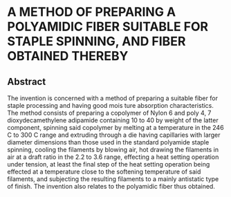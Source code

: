 # A METHOD OF PREPARING A POLYAMIDIC FIBER SUITABLE FOR STAPLE SPINNING, AND FIBER OBTAINED THEREBY

## Abstract
The invention is concerned with a method of preparing a suitable fiber for staple processing and having good mois ture absorption characteristics. The method consists of preparing a copolymer of Nylon 6 and poly 4, 7 dioxydecamethylene adipamide containing 10 to 40 by weight of the latter component, spinning said copolymer by melting at a temperature in the 246 C to 300 C range and extruding through a die having capillaries with larger diameter dimensions than those used in the standard polyamide staple spinning, cooling the filaments by blowing air, hot drawing the filaments in air at a draft ratio in the 2.2 to 3.6 range, effecting a heat setting operation under tension, at least the final step of the heat setting operation being effected at a temperature close to the softening temperature of said filaments, and subjecting the resulting filaments to a mainly antistatic type of finish. The invention also relates to the polyamidic fiber thus obtained.